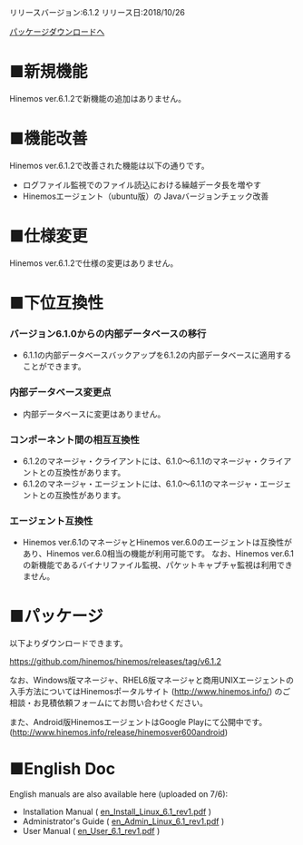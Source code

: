 リリースバージョン:6.1.2
リリース日:2018/10/26

[パッケージダウンロードへ](#packages)

# ■新規機能

Hinemos ver.6.1.2で新機能の追加はありません。

# ■機能改善

Hinemos ver.6.1.2で改善された機能は以下の通りです。

- ログファイル監視でのファイル読込における繰越データ長を増やす
- Hinemosエージェント（ubuntu版）の Javaバージョンチェック改善

# ■仕様変更

Hinemos ver.6.1.2で仕様の変更はありません。

# ■下位互換性

### バージョン6.1.0からの内部データベースの移行

- 6.1.1の内部データベースバックアップを6.1.2の内部データベースに適用することができます。

### 内部データベース変更点

- 内部データベースに変更はありません。

### コンポーネント間の相互互換性

- 6.1.2のマネージャ・クライアントには、6.1.0～6.1.1のマネージャ・クライアントとの互換性があります。
- 6.1.2のマネージャ・エージェントには、6.1.0～6.1.1のマネージャ・エージェントとの互換性があります。

### エージェント互換性

- Hinemos ver.6.1のマネージャとHinemos ver.6.0のエージェントは互換性があり、Hinemos ver.6.0相当の機能が利用可能です。
なお、Hinemos ver.6.1の新機能であるバイナリファイル監視、パケットキャプチャ監視は利用できません。

# ■パッケージ <a name="packages"/>

以下よりダウンロードできます。

https://github.com/hinemos/hinemos/releases/tag/v6.1.2

なお、Windows版マネージャ、RHEL6版マネージャと商用UNIXエージェントの入手方法についてはHinemosポータルサイト (http://www.hinemos.info/) のご相談・お見積依頼フォームにてお問い合わせください。

また、Android版HinemosエージェントはGoogle Playにて公開中です。
(http://www.hinemos.info/release/hinemosver600android)

# ■English Doc <a name="eng"/>

English manuals are also available here (uploaded on 7/6):

- Installation Manual ( [en_Install_Linux_6.1_rev1.pdf](https://github.com/hinemos/hinemos/releases/download/v6.1.1/en_Install_Linux_6.1_rev1.pdf) )
- Administrator's Guide ( [en_Admin_Linux_6.1_rev1.pdf](https://github.com/hinemos/hinemos/releases/download/v6.1.1/en_Admin_Linux_6.1_rev1.pdf) )
- User Manual ( [en_User_6.1_rev1.pdf](https://github.com/hinemos/hinemos/releases/download/v6.1.1/en_User_6.1_rev1.pdf) )
